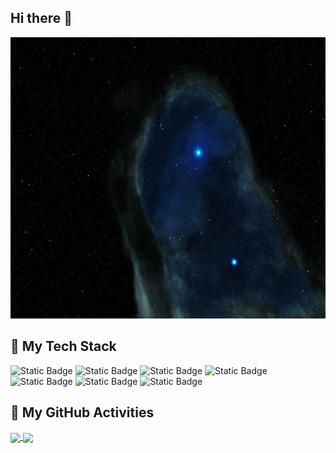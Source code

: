 ## Hi there 👋

<!--
**link-qwerty/link-qwerty** is a ✨ _special_ ✨ repository because its `README.md` (this file) appears on your GitHub profile.

Here are some ideas to get you started:

- 🔭 I’m currently working on ...
- 🌱 I’m currently learning ...
- 👯 I’m looking to collaborate on ...
- 🤔 I’m looking for help with ...
- 💬 Ask me about ...
- 📫 How to reach me: ...
- 😄 Pronouns: ...
- ⚡ Fun fact: ...
-->
<img src="https://github.com/link-qwerty/link-qwerty/blob/main/images/deep_field.jpg" alt="banner-of-the-day" height="450" width="800">

## 📘 My Tech Stack
![Static Badge](https://img.shields.io/badge/py-Python-%233776AB?style=plastic&logo=python)
![Static Badge](https://img.shields.io/badge/cpp-C%2B%2B-%2300599C?style=plastic&logo=cplusplus)
![Static Badge](https://img.shields.io/badge/jar-java-%23F80000?style=plastic&logo=oracle)
![Static Badge](https://img.shields.io/badge/js-JavaScript-%23F7DF1E?style=plastic&logo=javascript)
![Static Badge](https://img.shields.io/badge/php-PHP-%23777BB4?style=plastic&logo=php)
![Static Badge](https://img.shields.io/badge/htm-HTML5-%23E34F26?style=plastic&logo=html5)
![Static Badge](https://img.shields.io/badge/css-CSS3-%231572B6?style=plastic&logo=css3)

## 📆 My GitHub Activities
<a href="https://git.io/streak-stats">
  <img height=200 align="center" src="https://streak-stats.demolab.com/?user=link-qwerty&theme=dark" />
</a>
<a href="https://github.com/anuraghazra/github-readme-stats">
  <img height=200 align="center" src="https://github-readme-stats.vercel.app/api?username=link-qwerty&show_icons=true&theme=radical" />
</a>

